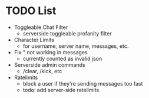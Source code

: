 # TODO List

- Toggleable Chat Filter
  - serverside toggleable profanity filter
- Character Limits
  - for username, server name, messages, etc.
- Fix " not working in messages
  - currently counted as invalid json
- Serverside admin commands
  - /clear, /kick, etc
- Ratelimits
  - block a user if they're sending messages too fast
  - todo: add server-side ratelimits
  
